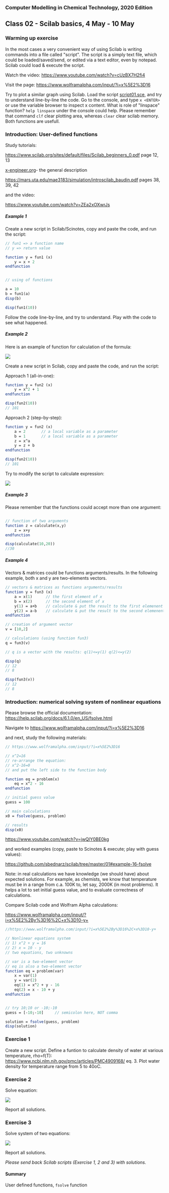 ### Computer Modelling in Chemical Technology, 2020 Edition

## Class 02 - Scilab basics, 4 May - 10 May

### Warming up exercise

In the most cases a very convenient way of using Scilab is writing commands into a file called "script". The script is a simply text file, which could be loaded/saved/send, or edited via a text editor, even by notepad. Scilab could load & execute the script.

Watch the video: https://www.youtube.com/watch?v=cUzBX7H2fi4

Visit the page: https://www.wolframalpha.com/input/?i=x%5E2%3D16

Try to plot a similar graph using Scilab.
Load the script [script01.sce](https://raw.githubusercontent.com/sbednarz/scilab/master/2020/02/script01.sce), and try to understand line-by-line the code.
Go to the console, and type `x <ENTER>` or use the variable browser to inspect x content. What is role of "linspace" function? `help linspace` under the console could help.
Please remember that command `clf` clear plotting area, whereas `clear` clear scilab memory. Both functions are usefull.


### Introduction: User-defined functions

Study tutorials:

https://www.scilab.org/sites/default/files/Scilab_beginners_0.pdf page 12, 13

[x-engineer.org](https://x-engineer.org/graduate-engineering/programming-languages/scilab/how-to-define-a-custom-function-in-scilab/)- the general description

https://mars.uta.edu/mae3183/simulation/introscilab_baudin.pdf pages 38, 39, 42

and the video:

https://www.youtube.com/watch?v=ZEa2xOXwrJs

##### Example 1

Create a new script in Scilab/Scinotes, copy and paste the code, and run the script:

```scilab
// fun1 => a function name
// y => return value

function y = fun1 (x)
	y = x + 2
endfunction


// using of functions

a = 10
b = fun1(a)
disp(b)

disp(fun1(10))
```

Follow the code line-by-line, and try to understand. 
Play with the code to see what happened.


##### Example 2

Here is an example of function for calculation of the formula:

<img src="00.png" />

Create a new script in Scilab, copy and paste the code, and run the script:

Approach 1 (all-in-one):

```scilab
function y = fun2 (x)
	y = x^2 + 1
endfunction

disp(fun2(10))
// 101
```

Approach 2 (step-by-step):

```scilab
function y = fun2 (x)
	a = 2       // a local variable as a parameter
	b = 1       // a local variable as a parameter
	z = x^a
	y = z + b
endfunction

disp(fun2(10))
// 101
```

Try to modify the script to calculate expression:

<img src="01.png" />


##### Example 3

Please remember that the functions could accept more than one argument:

```scilab

// function of two arguments
function z = calculate(x,y)
	z = x+y
endfunction

disp(calculate(10,20))
//30
```

##### Example 4

Vectors & matrices could be functions arguments/results.
In the following example, both x and y are two-elements vectors.

```scilab
// vectors & matrices as functions arguments/results
function y = fun3 (x)
	a = x(1)      // the first element of x
	b = x(2)      // the second element of x
	y(1) = a+b    // calculate & put the result to the first elemenent of vector y
	y(2) = a-b    // calculate & put the result to the second elemenent of vector y
endfunction

// creation of argument vector
v = [10,2]

// calculations (using function fun3)
q = fun3(v)

// q is a vector with the results: q(1)<=y(1) q(2)<=y(2)

disp(q)
// 12
// 8

disp(fun3(v))
// 12
// 8
```

### Introduction: numerical solving system of nonlinear equations

Please browse the official documentation: https://help.scilab.org/docs/6.1.0/en_US/fsolve.html

Navigate to https://www.wolframalpha.com/input/?i=x%5E2%3D16

and next, study the following materials:

```scilab
// https://www.wolframalpha.com/input/?i=x%5E2%3D16

// x^2=16
// re-arrange the equation:
// x^2-16=0
// and put the left side to the function body

function eq = problem(x)
    eq = x^2 - 16
endfunction

// initial guess value
guess = 100

// main calculations
x0 = fsolve(guess, problem)

// results
disp(x0)
```

https://www.youtube.com/watch?v=jwQlY0BE0kg

and worked examples (copy, paste to Scinotes & execute; play with guess values):

https://github.com/sbednarz/scilab/tree/master/01#example-16-fsolve


Note: in real calculations we have knowledge (we should have) about expected solutions. For example, as chemists, we know that temperature must be in a range from c.a. 100K to, let say, 2000K (in most problems). It helps a lot to set initial guess value, and to evaluate correctness of calculations. 


Compare Scilab code and Wolfram Alpha calculations:

https://www.wolframalpha.com/input/?i=x%5E2%2By%3D16%2C+x%3D10-y+

```scilab
//https://www.wolframalpha.com/input/?i=x%5E2%2By%3D16%2C+x%3D10-y+

// Nonlinear equations system
// 1) x^2 + y = 16
// 2) x = 10 - y
// two equations, two unknowns

// var is a two-element vector
// eq is also a two-element vector
function eq = problem(var)
    x = var(1)
    y = var(2)
    eq(1) = x^2 + y - 16
    eq(2) = x - 10 + y 
endfunction


// try 10;10 or -10;-10
guess = [-10;-10]     // semicolon here, NOT comma

solution = fsolve(guess, problem)
disp(solution)
```



### Exercise 1

Create a new script. Define a funtion to calculate density of water at various temperature, rho=f(T):
https://www.ncbi.nlm.nih.gov/pmc/articles/PMC4909168/ eq. 3.
Plot water density for temperature range from 5 to 40oC.

### Exercise 2

Solve equation:

<img src="03.png" />

Report all solutions.

### Exercise 3

Solve system of two equations:

<img src="02.png" />

Report all solutions.


*Please send back Scilab scripts (Exercise 1, 2 and 3) with solutions.*


#### Summary

User defined functions, `fsolve` function

